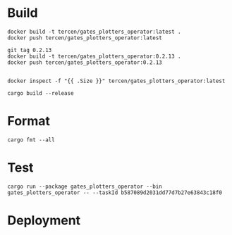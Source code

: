 # Build

```shell 
docker build -t tercen/gates_plotters_operator:latest .
docker push tercen/gates_plotters_operator:latest

git tag 0.2.13
docker build -t tercen/gates_plotters_operator:0.2.13 .
docker push tercen/gates_plotters_operator:0.2.13


docker inspect -f "{{ .Size }}" tercen/gates_plotters_operator:latest
```

```shell
cargo build --release
```


# Format
```shell
cargo fmt --all
```

# Test

```shell
cargo run --package gates_plotters_operator --bin gates_plotters_operator -- --taskId b587089d2031dd77d7b27e63843c18f0
```

# Deployment


